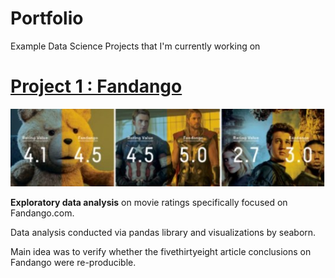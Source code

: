 # Portfolio
Example Data Science Projects that I'm currently working on

# [Project 1 : Fandango](https://github.com/musster/Fandango)


![](https://raw.githubusercontent.com/musster/Portfolio/eb94728da192976b92da23584622436bc6b3dd0b/images/f3.jpg)

**Exploratory data analysis** on movie ratings specifically focused on Fandango.com. 

Data analysis conducted via pandas library and visualizations by seaborn.

Main idea was to verify whether the fivethirtyeight article conclusions on Fandango were re-producible.

